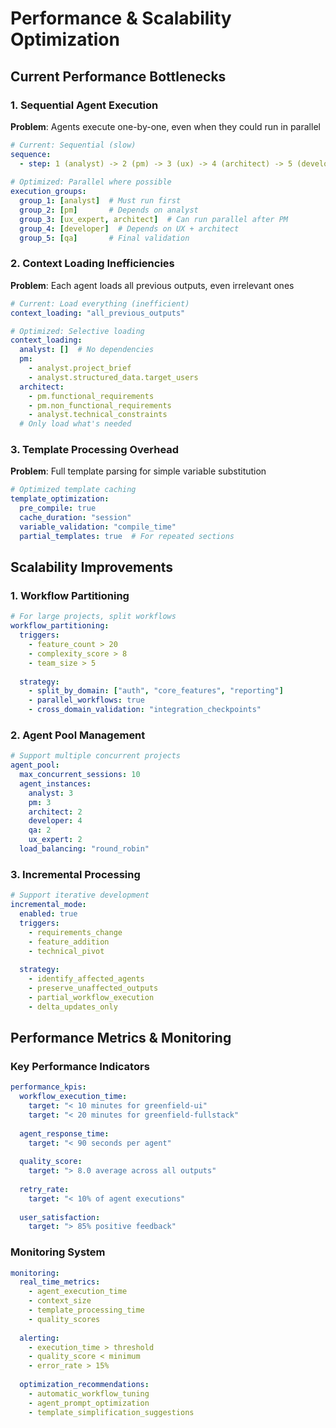 # Performance & Scalability Optimization

## Current Performance Bottlenecks

### 1. Sequential Agent Execution
**Problem**: Agents execute one-by-one, even when they could run in parallel
```yaml
# Current: Sequential (slow)
sequence:
  - step: 1 (analyst) -> 2 (pm) -> 3 (ux) -> 4 (architect) -> 5 (developer)
  
# Optimized: Parallel where possible  
execution_groups:
  group_1: [analyst]  # Must run first
  group_2: [pm]       # Depends on analyst
  group_3: [ux_expert, architect]  # Can run parallel after PM
  group_4: [developer]  # Depends on UX + architect  
  group_5: [qa]       # Final validation
```

### 2. Context Loading Inefficiencies
**Problem**: Each agent loads all previous outputs, even irrelevant ones
```yaml
# Current: Load everything (inefficient)
context_loading: "all_previous_outputs"

# Optimized: Selective loading
context_loading:
  analyst: []  # No dependencies
  pm: 
    - analyst.project_brief
    - analyst.structured_data.target_users
  architect:
    - pm.functional_requirements
    - pm.non_functional_requirements
    - analyst.technical_constraints
  # Only load what's needed
```

### 3. Template Processing Overhead
**Problem**: Full template parsing for simple variable substitution
```yaml
# Optimized template caching
template_optimization:
  pre_compile: true
  cache_duration: "session"
  variable_validation: "compile_time"
  partial_templates: true  # For repeated sections
```

## Scalability Improvements

### 1. Workflow Partitioning
```yaml
# For large projects, split workflows
workflow_partitioning:
  triggers:
    - feature_count > 20
    - complexity_score > 8
    - team_size > 5
    
  strategy:
    - split_by_domain: ["auth", "core_features", "reporting"]  
    - parallel_workflows: true
    - cross_domain_validation: "integration_checkpoints"
```

### 2. Agent Pool Management  
```yaml
# Support multiple concurrent projects
agent_pool:
  max_concurrent_sessions: 10
  agent_instances:
    analyst: 3
    pm: 3  
    architect: 2
    developer: 4
    qa: 2
    ux_expert: 2
  load_balancing: "round_robin"
```

### 3. Incremental Processing
```yaml
# Support iterative development
incremental_mode:
  enabled: true
  triggers:
    - requirements_change
    - feature_addition
    - technical_pivot
    
  strategy:
    - identify_affected_agents
    - preserve_unaffected_outputs
    - partial_workflow_execution
    - delta_updates_only
```

## Performance Metrics & Monitoring

### Key Performance Indicators
```yaml
performance_kpis:
  workflow_execution_time:
    target: "< 10 minutes for greenfield-ui"
    target: "< 20 minutes for greenfield-fullstack"
    
  agent_response_time:
    target: "< 90 seconds per agent"
    
  quality_score:
    target: "> 8.0 average across all outputs"
    
  retry_rate:
    target: "< 10% of agent executions"
    
  user_satisfaction:
    target: "> 85% positive feedback"
```

### Monitoring System
```yaml
monitoring:
  real_time_metrics:
    - agent_execution_time
    - context_size
    - template_processing_time
    - quality_scores
    
  alerting:
    - execution_time > threshold
    - quality_score < minimum
    - error_rate > 15%
    
  optimization_recommendations:
    - automatic_workflow_tuning
    - agent_prompt_optimization
    - template_simplification_suggestions
```